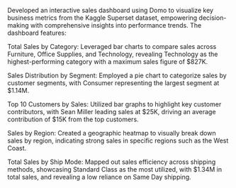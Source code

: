 Developed an interactive sales dashboard using Domo to visualize key business metrics from the Kaggle Superset dataset, empowering decision-making with comprehensive insights into performance trends. The dashboard features:

Total Sales by Category: Leveraged bar charts to compare sales across Furniture, Office Supplies, and Technology, revealing Technology as the highest-performing category with a maximum sales figure of $827K.

Sales Distribution by Segment: Employed a pie chart to categorize sales by customer segments, with Consumer representing the largest segment at $1.14M.

Top 10 Customers by Sales: Utilized bar graphs to highlight key customer contributors, with Sean Miller leading sales at $25K, driving an average contribution of $15K from the top customers.

Sales by Region: Created a geographic heatmap to visually break down sales by region, indicating strong sales in specific regions such as the West Coast.

Total Sales by Ship Mode: Mapped out sales efficiency across shipping methods, showcasing Standard Class as the most utilized, with $1.34M in total sales, and revealing a low reliance on Same Day shipping.
